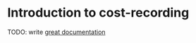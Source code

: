 # Introduction to cost-recording

TODO: write [great documentation](http://jacobian.org/writing/what-to-write/)
